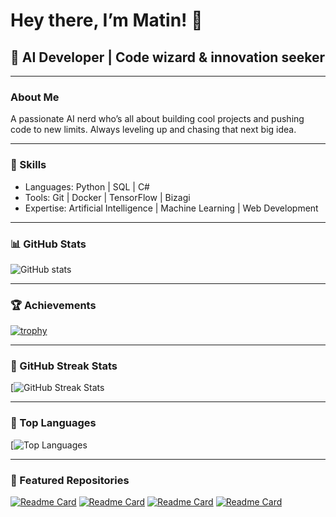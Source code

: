 # Hey there, I’m Matin! 👋

## 🤖 AI Developer | Code wizard & innovation seeker

---

### About Me
A passionate AI nerd who’s all about building cool projects and pushing code to new limits. Always leveling up and chasing that next big idea.

---

### 🚀 Skills  
- Languages: Python | SQL | C#
- Tools: Git | Docker | TensorFlow | Bizagi  
- Expertise: Artificial Intelligence | Machine Learning | Web Development

---

### 📊 GitHub Stats

![GitHub stats](https://github-readme-stats.vercel.app/api?username=m4tingh&show_icons=true&theme=radical)

---

### 🏆 Achievements

[![trophy](https://github-profile-trophy.vercel.app/?username=m4tingh&theme=radical)](https://github.com/ryo-ma/github-profile-trophy)

---

### 🎏 GitHub Streak Stats

[![GitHub Streak Stats](https://github-readme-streak-stats.herokuapp.com/?user=m4tingh&theme=radical)

---

### 🎩 Top Languages

[![Top Languages](https://github-readme-stats.vercel.app/api/top-langs/?username=m4tingh&layout=compact&theme=radical)

---

### 📂 Featured Repositories

[![Readme Card](https://github-readme-stats.vercel.app/api/pin/?username=m4tingh&repo=profinder&theme=radical)](https://github.com/m4tingh/Few-Shot-Skin-Disease-Classification)
[![Readme Card](https://github-readme-stats.vercel.app/api/pin/?username=m4tingh&repo=profinder&theme=radical)](https://github.com/m4tingh/profinder)
[![Readme Card](https://github-readme-stats.vercel.app/api/pin/?username=m4tingh&repo=profinder&theme=radical)](https://github.com/m4tingh/my-project)
[![Readme Card](https://github-readme-stats.vercel.app/api/pin/?username=m4tingh&repo=profinder&theme=radical)](https://github.com/m4tingh/book-to-image)
